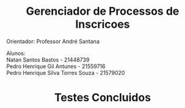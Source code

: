 <h1 align="center"> Gerenciador de Processos de Inscricoes
</h1>

Orientador: Professor André Santana

Alunos:<br>
Natan Santos Bastos - 21448739 <br>
Pedro Henrique Gil Antunes - 21559716 <br>
Pedro Henrique Silva Torres Souza - 21579020 <br>

<h1 align="center"> Testes Concluidos </h1>
